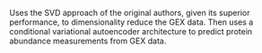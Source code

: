 Uses the SVD approach of the original authors, given its superior performance, to dimensionality reduce the GEX data. Then uses a conditional variational autoencoder architecture to predict protein abundance measurements from GEX data. 